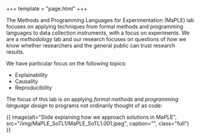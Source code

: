 +++
template = "page.html"
+++

The Methods and Programming Languages for Experimentation (MaPLE) lab focuses on applying techniques from formal methods and programming languages to data collection instruments, with a focus on experiments.   We are a _methodology_ lab and our research focuses on questions of _how_ we know whether researchers and the general public can trust research results. 

We have particular focus on the following topics:

* Explainability 
* Causality
* Reproducibility

The focus of this lab is on applying _formal methods_ and _programming language design_ to programs not ordinarily thought of as code:


{{ image(alt="Slide explaining how we approach solutions in MaPLE",
         src="/img/MaPLE_SoTL1/MaPLE_SoTL1.001.jpeg",
         caption="",
         class="full") }}


<!-- If you are interested in working with us, [contact us](#contact)! -->

